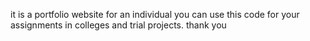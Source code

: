 it is a portfolio website for an individual you can use this code for your assignments in colleges and trial projects. thank you 
